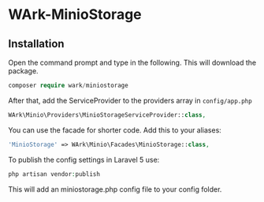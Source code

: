 # WArk-MinioStorage

## Installation

Open the command prompt and type in the following. This will download the package.
```php
composer require wark/miniostorage
```

After that, add the ServiceProvider to the providers array in `config/app.php`

```php
WArk\Minio\Providers\MinioStorageServiceProvider::class,
```

You can use the facade for shorter code. Add this to your aliases:

```php
'MinioStorage' => WArk\Minio\Facades\MinioStorage::class,
```

To publish the config settings in Laravel 5 use:
```php
php artisan vendor:publish
```

This will add an miniostorage.php config file to your config folder.
